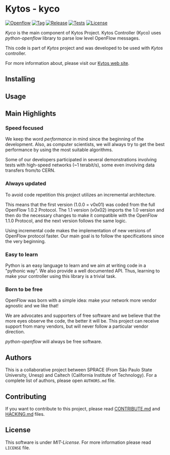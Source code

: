 # Kytos - kyco

[![Openflow][of-icon]][of-url]
[![Tag][tag-icon]][tag-url]
[![Release][release-icon]][release-url]
[![Tests][tests-icon]][tests-url]
[![License][license-icon]][license-url]

*Kyco* is the main component of Kytos Project. Kytos Controller (Kyco) uses
*python-openflow* library to parse low level OpenFlow messages.

This code is part of *Kytos* project and was developed to be used with *Kytos*
controller.

For more information about, please visit our [Kytos web site][kytos-url].

## Installing


## Usage


## Main Highlights

### Speed focused

We keep the word *performance* in mind since the beginning of the development.
Also, as computer scientists, we will always try to get the best performance by
using the most suitable algorithms.

Some of our developers participated in several demonstrations involving tests
with high-speed networks (~1 terabit/s), some even involving data transfers
from/to CERN.

### Always updated

To avoid code repetition this project utilizes an incremental architecture.

This means that the first version (1.0.0 = v0x01) was coded from the full
OpenFlow 1.0.2 Protocol. The 1.1 version (v0x02) imports the 1.0 version and
then do the necessary changes to make it compatible with the OpenFlow 1.1.0
Protocol, and the next version follows the same logic.

Using incremental code makes the implementation of new versions of OpenFlow
protocol faster. Our main goal is to follow the specifications since the very
beginning.

### Easy to learn

Python is an easy language to learn and we aim at writing code in a "pythonic
way". We also provide a well documented API. Thus, learning to make your
controller using this library is a trivial task.

### Born to be free

OpenFlow was born with a simple idea: make your network more vendor agnostic
and we like that!

We are advocates and supporters of free software and we believe that the more
eyes observe the code, the better it will be. This project can receive support
from many vendors, but will never follow a particular vendor direction.

*python-openflow* will always be free software.

## Authors

This is a collaborative project between SPRACE (From São Paulo State University,
Unesp) and Caltech (California Institute of Technology). For a complete list of
authors, please open `AUTHORS.md` file.

## Contributing

If you want to contribute to this project, please read
[CONTRIBUTE.md](CONTRIBUTE.md) and [HACKING.md](HACKING.md) files.

## License

This software is under _MIT-License_. For more information please read `LICENSE`
file.

[api-reference-url]: http://docs.kytos.io/python-openflow/api-reference/
[kytos-url]: http://kytos.io/
[of-icon]: https://img.shields.io/badge/Openflow-1.0.0-brightgreen.svg
[of-url]: https://www.opennetworking.org/images/stories/downloads/sdn-resources/onf-specifications/openflow/openflow-spec-v1.0.0.pdf
[tag-icon]: https://img.shields.io/github/tag/kytos/python-openflow.svg
[tag-url]: https://github.com/kytos/python-openflow/tags
[release-icon]: https://img.shields.io/github/release/kytos/python-openvpn.svg
[release-url]: https://github.com/kytos/python-openflow/releases
[tests-icon]: http://kytos.io/imgs/tests-status.svg
[tests-url]: https://github.com/kytos/python-openflow
[license-icon]: https://img.shields.io/github/license/kytos/python-openflow.svg
[license-url]: https://github.com/kytos/python-openflow/blob/master/LICENSE
